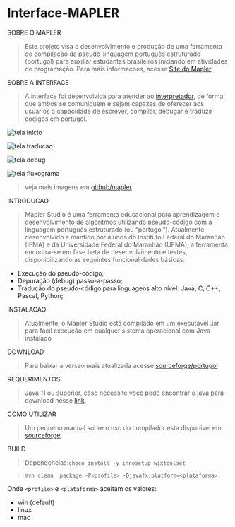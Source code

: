 # Interface-MAPLER


SOBRE O MAPLER
>Este projeto visa o desenvolvimento e produção de uma ferramenta de compilação da pseudo-linguagem português estruturado (portugol)
para auxiliar estudantes brasileiros iniciando em atividades de programação. Para mais informacoes, acesse [Site do Mapler](https://portugol.sourceforge.io/)

SOBRE A INTERFACE
>A interface foi desenvolvida para atender ao [interpretador](https://github.com/kerlyson/interpretadorPtEstruturadoJava), de forma que ambos se comuniquem e sejam capazes de oferecer aos usuarios a capacidade de escrever, compilar, debugar e traduzir codigos em portugol.


![tela inicio](https://github.com/EliasRLima/Interface-MAPLER/blob/master/images/inicio.png)

![tela traducao](https://github.com/EliasRLima/Interface-MAPLER/blob/master/images/traducao.png)

![tela debug](https://github.com/EliasRLima/Interface-MAPLER/blob/master/images/debug_rodando.png)

![tela fluxograma](https://github.com/EliasRLima/Interface-MAPLER/blob/master/images/fluxograma.png)

>veja mais imagens em [github/mapler](https://github.com/EliasRLima/Interface-MAPLER/tree/master/images)

INTRODUCAO
>Mapler Studio é uma ferramenta educacional para aprendizagem e
desenvolvimento de algoritmos utilizando pseudo-código com a linguagem
português estruturado (ou “portugol”).
Atualmente desenvolvido e mantido por alunos do Instituto Federal
do Maranhão (IFMA) e da Universidade Federal do Maranhão (UFMA), a
ferramenta encontra-se em fase beta de desenvolvimento e testes, 
disponibilizando as seguintes funcionalidades básicas:

- Execução do pseudo-código;
- Depuração (debug) passo-a-passo;
- Tradução do pseudo-código para linguagens alto nível: Java, C, C++,
Pascal, Python;

INSTALACAO
>Atualmente, o Mapler Studio está compilado em um executável .jar
para fácil execução em qualquer sistema operacional com Java instalado

DOWNLOAD
>Para baixar a versao mais atualizada acesse [sourceforge/portugol](https://sourceforge.net/projects/portugol/files/latest/download)

REQUERIMENTOS
>Java 11 ou superior, caso necessite voce pode encontrar o java para download nesse [link](https://www.oracle.com/java/technologies/downloads/).

COMO UTILIZAR
>Um pequeno manual sobre o uso do compilador esta disponivel em [sourceforge](https://portugol.sourceforge.io/manuais.html).

BUILD
> Dependencias:```choco install -y innosetup wixtoolset```

>```mvn clean  package -P<profile> -Djavafx.platform=<plataforma>```

Onde `<profile>` e `<plataforma>` aceitam os valores:

- win (default)
- linux
- mac


